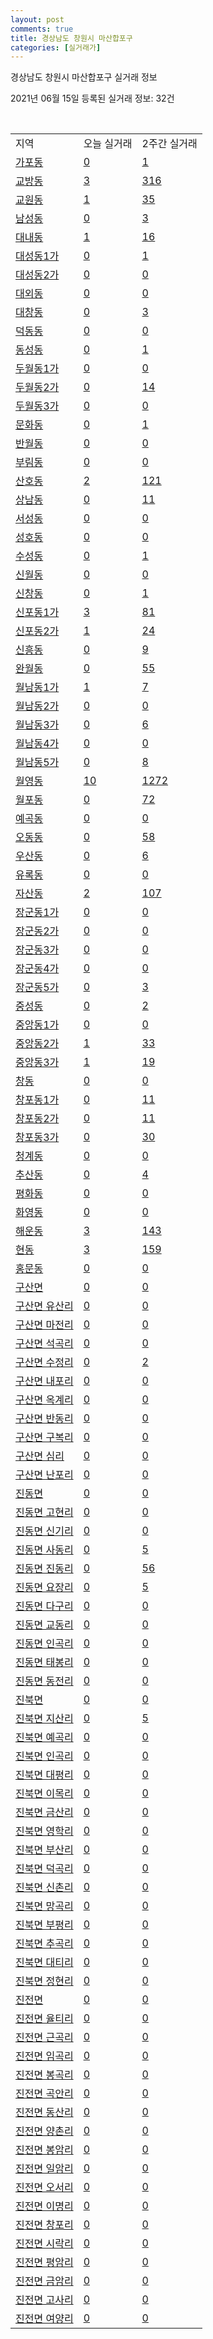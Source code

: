 ```yaml
---
layout: post
comments: true
title: 경상남도 창원시 마산합포구
categories: [실거래가]
---
```


경상남도 창원시 마산합포구 실거래 정보

2021년 06월 15일 등록된 실거래 정보: 32건

<script type="text/javascript">
  google.charts.load('current', {'packages':['corechart']});
  google.charts.setOnLoadCallback(drawChart);

  function drawChart() {
    var data = google.visualization.arrayToDataTable([['거래일', '매매', '전월세', '전매'], ['2021-05', 1, 1, 0], ['2021-02', 2, 0, 0], ['2021-03', 3, 0, 0], ['2021-04', 1, 0, 0], ['2021-06', 0, 1, 0]]);

    var options = {
      title: '최근 2개월간 거래량 추이',
      legend: { position: 'bottom' }
    };

    var chart = new google.visualization.LineChart(document.getElementById('columnchart_material'));
    chart.draw(data, (options));
  }
</script>

<div id="columnchart_material" style="width: 450px; margin-left: -35px"></div>
<br>
<table class="sortable">
  <tr>
    <td>지역</td>
    <td>오늘 실거래</td>
    <td>2주간 실거래</td>
  </tr>

  
  <tr class="item">
    <td><a href="4812510100.html">가포동</a></td>
    <td><a href="4812510100.html">0</a></td>
    <td><a href="4812510100.html">1</a></td>
  </tr>
    

  <tr class="item">
    <td><a href="4812510200.html">교방동</a></td>
    <td><a href="4812510200.html">3</a></td>
    <td><a href="4812510200.html">316</a></td>
  </tr>
    

  <tr class="item">
    <td><a href="4812510300.html">교원동</a></td>
    <td><a href="4812510300.html">1</a></td>
    <td><a href="4812510300.html">35</a></td>
  </tr>
    

  <tr class="item">
    <td><a href="4812510400.html">남성동</a></td>
    <td><a href="4812510400.html">0</a></td>
    <td><a href="4812510400.html">3</a></td>
  </tr>
    

  <tr class="item">
    <td><a href="4812510500.html">대내동</a></td>
    <td><a href="4812510500.html">1</a></td>
    <td><a href="4812510500.html">16</a></td>
  </tr>
    

  <tr class="item">
    <td><a href="4812510600.html">대성동1가</a></td>
    <td><a href="4812510600.html">0</a></td>
    <td><a href="4812510600.html">1</a></td>
  </tr>
    

  <tr class="item">
    <td><a href="4812510700.html">대성동2가</a></td>
    <td><a href="4812510700.html">0</a></td>
    <td><a href="4812510700.html">0</a></td>
  </tr>
    

  <tr class="item">
    <td><a href="4812510800.html">대외동</a></td>
    <td><a href="4812510800.html">0</a></td>
    <td><a href="4812510800.html">0</a></td>
  </tr>
    

  <tr class="item">
    <td><a href="4812510900.html">대창동</a></td>
    <td><a href="4812510900.html">0</a></td>
    <td><a href="4812510900.html">3</a></td>
  </tr>
    

  <tr class="item">
    <td><a href="4812511000.html">덕동동</a></td>
    <td><a href="4812511000.html">0</a></td>
    <td><a href="4812511000.html">0</a></td>
  </tr>
    

  <tr class="item">
    <td><a href="4812511100.html">동성동</a></td>
    <td><a href="4812511100.html">0</a></td>
    <td><a href="4812511100.html">1</a></td>
  </tr>
    

  <tr class="item">
    <td><a href="4812511200.html">두월동1가</a></td>
    <td><a href="4812511200.html">0</a></td>
    <td><a href="4812511200.html">0</a></td>
  </tr>
    

  <tr class="item">
    <td><a href="4812511300.html">두월동2가</a></td>
    <td><a href="4812511300.html">0</a></td>
    <td><a href="4812511300.html">14</a></td>
  </tr>
    

  <tr class="item">
    <td><a href="4812511400.html">두월동3가</a></td>
    <td><a href="4812511400.html">0</a></td>
    <td><a href="4812511400.html">0</a></td>
  </tr>
    

  <tr class="item">
    <td><a href="4812511500.html">문화동</a></td>
    <td><a href="4812511500.html">0</a></td>
    <td><a href="4812511500.html">1</a></td>
  </tr>
    

  <tr class="item">
    <td><a href="4812511600.html">반월동</a></td>
    <td><a href="4812511600.html">0</a></td>
    <td><a href="4812511600.html">0</a></td>
  </tr>
    

  <tr class="item">
    <td><a href="4812511700.html">부림동</a></td>
    <td><a href="4812511700.html">0</a></td>
    <td><a href="4812511700.html">0</a></td>
  </tr>
    

  <tr class="item">
    <td><a href="4812511800.html">산호동</a></td>
    <td><a href="4812511800.html">2</a></td>
    <td><a href="4812511800.html">121</a></td>
  </tr>
    

  <tr class="item">
    <td><a href="4812511900.html">상남동</a></td>
    <td><a href="4812511900.html">0</a></td>
    <td><a href="4812511900.html">11</a></td>
  </tr>
    

  <tr class="item">
    <td><a href="4812512000.html">서성동</a></td>
    <td><a href="4812512000.html">0</a></td>
    <td><a href="4812512000.html">0</a></td>
  </tr>
    

  <tr class="item">
    <td><a href="4812512100.html">성호동</a></td>
    <td><a href="4812512100.html">0</a></td>
    <td><a href="4812512100.html">0</a></td>
  </tr>
    

  <tr class="item">
    <td><a href="4812512200.html">수성동</a></td>
    <td><a href="4812512200.html">0</a></td>
    <td><a href="4812512200.html">1</a></td>
  </tr>
    

  <tr class="item">
    <td><a href="4812512300.html">신월동</a></td>
    <td><a href="4812512300.html">0</a></td>
    <td><a href="4812512300.html">0</a></td>
  </tr>
    

  <tr class="item">
    <td><a href="4812512400.html">신창동</a></td>
    <td><a href="4812512400.html">0</a></td>
    <td><a href="4812512400.html">1</a></td>
  </tr>
    

  <tr class="item">
    <td><a href="4812512500.html">신포동1가</a></td>
    <td><a href="4812512500.html">3</a></td>
    <td><a href="4812512500.html">81</a></td>
  </tr>
    

  <tr class="item">
    <td><a href="4812512600.html">신포동2가</a></td>
    <td><a href="4812512600.html">1</a></td>
    <td><a href="4812512600.html">24</a></td>
  </tr>
    

  <tr class="item">
    <td><a href="4812512700.html">신흥동</a></td>
    <td><a href="4812512700.html">0</a></td>
    <td><a href="4812512700.html">9</a></td>
  </tr>
    

  <tr class="item">
    <td><a href="4812512800.html">완월동</a></td>
    <td><a href="4812512800.html">0</a></td>
    <td><a href="4812512800.html">55</a></td>
  </tr>
    

  <tr class="item">
    <td><a href="4812512900.html">월남동1가</a></td>
    <td><a href="4812512900.html">1</a></td>
    <td><a href="4812512900.html">7</a></td>
  </tr>
    

  <tr class="item">
    <td><a href="4812513000.html">월남동2가</a></td>
    <td><a href="4812513000.html">0</a></td>
    <td><a href="4812513000.html">0</a></td>
  </tr>
    

  <tr class="item">
    <td><a href="4812513100.html">월남동3가</a></td>
    <td><a href="4812513100.html">0</a></td>
    <td><a href="4812513100.html">6</a></td>
  </tr>
    

  <tr class="item">
    <td><a href="4812513200.html">월남동4가</a></td>
    <td><a href="4812513200.html">0</a></td>
    <td><a href="4812513200.html">0</a></td>
  </tr>
    

  <tr class="item">
    <td><a href="4812513300.html">월남동5가</a></td>
    <td><a href="4812513300.html">0</a></td>
    <td><a href="4812513300.html">8</a></td>
  </tr>
    

  <tr class="item">
    <td><a href="4812513400.html">월영동</a></td>
    <td><a href="4812513400.html">10</a></td>
    <td><a href="4812513400.html">1272</a></td>
  </tr>
    

  <tr class="item">
    <td><a href="4812513500.html">월포동</a></td>
    <td><a href="4812513500.html">0</a></td>
    <td><a href="4812513500.html">72</a></td>
  </tr>
    

  <tr class="item">
    <td><a href="4812513600.html">예곡동</a></td>
    <td><a href="4812513600.html">0</a></td>
    <td><a href="4812513600.html">0</a></td>
  </tr>
    

  <tr class="item">
    <td><a href="4812513700.html">오동동</a></td>
    <td><a href="4812513700.html">0</a></td>
    <td><a href="4812513700.html">58</a></td>
  </tr>
    

  <tr class="item">
    <td><a href="4812513800.html">우산동</a></td>
    <td><a href="4812513800.html">0</a></td>
    <td><a href="4812513800.html">6</a></td>
  </tr>
    

  <tr class="item">
    <td><a href="4812513900.html">유록동</a></td>
    <td><a href="4812513900.html">0</a></td>
    <td><a href="4812513900.html">0</a></td>
  </tr>
    

  <tr class="item">
    <td><a href="4812514000.html">자산동</a></td>
    <td><a href="4812514000.html">2</a></td>
    <td><a href="4812514000.html">107</a></td>
  </tr>
    

  <tr class="item">
    <td><a href="4812514100.html">장군동1가</a></td>
    <td><a href="4812514100.html">0</a></td>
    <td><a href="4812514100.html">0</a></td>
  </tr>
    

  <tr class="item">
    <td><a href="4812514200.html">장군동2가</a></td>
    <td><a href="4812514200.html">0</a></td>
    <td><a href="4812514200.html">0</a></td>
  </tr>
    

  <tr class="item">
    <td><a href="4812514300.html">장군동3가</a></td>
    <td><a href="4812514300.html">0</a></td>
    <td><a href="4812514300.html">0</a></td>
  </tr>
    

  <tr class="item">
    <td><a href="4812514400.html">장군동4가</a></td>
    <td><a href="4812514400.html">0</a></td>
    <td><a href="4812514400.html">0</a></td>
  </tr>
    

  <tr class="item">
    <td><a href="4812514500.html">장군동5가</a></td>
    <td><a href="4812514500.html">0</a></td>
    <td><a href="4812514500.html">3</a></td>
  </tr>
    

  <tr class="item">
    <td><a href="4812514600.html">중성동</a></td>
    <td><a href="4812514600.html">0</a></td>
    <td><a href="4812514600.html">2</a></td>
  </tr>
    

  <tr class="item">
    <td><a href="4812514700.html">중앙동1가</a></td>
    <td><a href="4812514700.html">0</a></td>
    <td><a href="4812514700.html">0</a></td>
  </tr>
    

  <tr class="item">
    <td><a href="4812514800.html">중앙동2가</a></td>
    <td><a href="4812514800.html">1</a></td>
    <td><a href="4812514800.html">33</a></td>
  </tr>
    

  <tr class="item">
    <td><a href="4812514900.html">중앙동3가</a></td>
    <td><a href="4812514900.html">1</a></td>
    <td><a href="4812514900.html">19</a></td>
  </tr>
    

  <tr class="item">
    <td><a href="4812515000.html">창동</a></td>
    <td><a href="4812515000.html">0</a></td>
    <td><a href="4812515000.html">0</a></td>
  </tr>
    

  <tr class="item">
    <td><a href="4812515100.html">창포동1가</a></td>
    <td><a href="4812515100.html">0</a></td>
    <td><a href="4812515100.html">11</a></td>
  </tr>
    

  <tr class="item">
    <td><a href="4812515200.html">창포동2가</a></td>
    <td><a href="4812515200.html">0</a></td>
    <td><a href="4812515200.html">11</a></td>
  </tr>
    

  <tr class="item">
    <td><a href="4812515300.html">창포동3가</a></td>
    <td><a href="4812515300.html">0</a></td>
    <td><a href="4812515300.html">30</a></td>
  </tr>
    

  <tr class="item">
    <td><a href="4812515400.html">청계동</a></td>
    <td><a href="4812515400.html">0</a></td>
    <td><a href="4812515400.html">0</a></td>
  </tr>
    

  <tr class="item">
    <td><a href="4812515500.html">추산동</a></td>
    <td><a href="4812515500.html">0</a></td>
    <td><a href="4812515500.html">4</a></td>
  </tr>
    

  <tr class="item">
    <td><a href="4812515600.html">평화동</a></td>
    <td><a href="4812515600.html">0</a></td>
    <td><a href="4812515600.html">0</a></td>
  </tr>
    

  <tr class="item">
    <td><a href="4812515700.html">화영동</a></td>
    <td><a href="4812515700.html">0</a></td>
    <td><a href="4812515700.html">0</a></td>
  </tr>
    

  <tr class="item">
    <td><a href="4812515800.html">해운동</a></td>
    <td><a href="4812515800.html">3</a></td>
    <td><a href="4812515800.html">143</a></td>
  </tr>
    

  <tr class="item">
    <td><a href="4812515900.html">현동</a></td>
    <td><a href="4812515900.html">3</a></td>
    <td><a href="4812515900.html">159</a></td>
  </tr>
    

  <tr class="item">
    <td><a href="4812516000.html">홍문동</a></td>
    <td><a href="4812516000.html">0</a></td>
    <td><a href="4812516000.html">0</a></td>
  </tr>
    

  <tr class="item">
    <td><a href="4812531000.html">구산면</a></td>
    <td><a href="4812531000.html">0</a></td>
    <td><a href="4812531000.html">0</a></td>
  </tr>
    

  <tr class="item">
    <td><a href="4812531021.html">구산면 유산리</a></td>
    <td><a href="4812531021.html">0</a></td>
    <td><a href="4812531021.html">0</a></td>
  </tr>
    

  <tr class="item">
    <td><a href="4812531022.html">구산면 마전리</a></td>
    <td><a href="4812531022.html">0</a></td>
    <td><a href="4812531022.html">0</a></td>
  </tr>
    

  <tr class="item">
    <td><a href="4812531023.html">구산면 석곡리</a></td>
    <td><a href="4812531023.html">0</a></td>
    <td><a href="4812531023.html">0</a></td>
  </tr>
    

  <tr class="item">
    <td><a href="4812531024.html">구산면 수정리</a></td>
    <td><a href="4812531024.html">0</a></td>
    <td><a href="4812531024.html">2</a></td>
  </tr>
    

  <tr class="item">
    <td><a href="4812531025.html">구산면 내포리</a></td>
    <td><a href="4812531025.html">0</a></td>
    <td><a href="4812531025.html">0</a></td>
  </tr>
    

  <tr class="item">
    <td><a href="4812531026.html">구산면 옥계리</a></td>
    <td><a href="4812531026.html">0</a></td>
    <td><a href="4812531026.html">0</a></td>
  </tr>
    

  <tr class="item">
    <td><a href="4812531027.html">구산면 반동리</a></td>
    <td><a href="4812531027.html">0</a></td>
    <td><a href="4812531027.html">0</a></td>
  </tr>
    

  <tr class="item">
    <td><a href="4812531028.html">구산면 구복리</a></td>
    <td><a href="4812531028.html">0</a></td>
    <td><a href="4812531028.html">0</a></td>
  </tr>
    

  <tr class="item">
    <td><a href="4812531029.html">구산면 심리</a></td>
    <td><a href="4812531029.html">0</a></td>
    <td><a href="4812531029.html">0</a></td>
  </tr>
    

  <tr class="item">
    <td><a href="4812531030.html">구산면 난포리</a></td>
    <td><a href="4812531030.html">0</a></td>
    <td><a href="4812531030.html">0</a></td>
  </tr>
    

  <tr class="item">
    <td><a href="4812532000.html">진동면</a></td>
    <td><a href="4812532000.html">0</a></td>
    <td><a href="4812532000.html">0</a></td>
  </tr>
    

  <tr class="item">
    <td><a href="4812532021.html">진동면 고현리</a></td>
    <td><a href="4812532021.html">0</a></td>
    <td><a href="4812532021.html">0</a></td>
  </tr>
    

  <tr class="item">
    <td><a href="4812532022.html">진동면 신기리</a></td>
    <td><a href="4812532022.html">0</a></td>
    <td><a href="4812532022.html">0</a></td>
  </tr>
    

  <tr class="item">
    <td><a href="4812532023.html">진동면 사동리</a></td>
    <td><a href="4812532023.html">0</a></td>
    <td><a href="4812532023.html">5</a></td>
  </tr>
    

  <tr class="item">
    <td><a href="4812532024.html">진동면 진동리</a></td>
    <td><a href="4812532024.html">0</a></td>
    <td><a href="4812532024.html">56</a></td>
  </tr>
    

  <tr class="item">
    <td><a href="4812532025.html">진동면 요장리</a></td>
    <td><a href="4812532025.html">0</a></td>
    <td><a href="4812532025.html">5</a></td>
  </tr>
    

  <tr class="item">
    <td><a href="4812532026.html">진동면 다구리</a></td>
    <td><a href="4812532026.html">0</a></td>
    <td><a href="4812532026.html">0</a></td>
  </tr>
    

  <tr class="item">
    <td><a href="4812532027.html">진동면 교동리</a></td>
    <td><a href="4812532027.html">0</a></td>
    <td><a href="4812532027.html">0</a></td>
  </tr>
    

  <tr class="item">
    <td><a href="4812532028.html">진동면 인곡리</a></td>
    <td><a href="4812532028.html">0</a></td>
    <td><a href="4812532028.html">0</a></td>
  </tr>
    

  <tr class="item">
    <td><a href="4812532029.html">진동면 태봉리</a></td>
    <td><a href="4812532029.html">0</a></td>
    <td><a href="4812532029.html">0</a></td>
  </tr>
    

  <tr class="item">
    <td><a href="4812532030.html">진동면 동전리</a></td>
    <td><a href="4812532030.html">0</a></td>
    <td><a href="4812532030.html">0</a></td>
  </tr>
    

  <tr class="item">
    <td><a href="4812533000.html">진북면</a></td>
    <td><a href="4812533000.html">0</a></td>
    <td><a href="4812533000.html">0</a></td>
  </tr>
    

  <tr class="item">
    <td><a href="4812533021.html">진북면 지산리</a></td>
    <td><a href="4812533021.html">0</a></td>
    <td><a href="4812533021.html">5</a></td>
  </tr>
    

  <tr class="item">
    <td><a href="4812533022.html">진북면 예곡리</a></td>
    <td><a href="4812533022.html">0</a></td>
    <td><a href="4812533022.html">0</a></td>
  </tr>
    

  <tr class="item">
    <td><a href="4812533023.html">진북면 인곡리</a></td>
    <td><a href="4812533023.html">0</a></td>
    <td><a href="4812533023.html">0</a></td>
  </tr>
    

  <tr class="item">
    <td><a href="4812533024.html">진북면 대평리</a></td>
    <td><a href="4812533024.html">0</a></td>
    <td><a href="4812533024.html">0</a></td>
  </tr>
    

  <tr class="item">
    <td><a href="4812533025.html">진북면 이목리</a></td>
    <td><a href="4812533025.html">0</a></td>
    <td><a href="4812533025.html">0</a></td>
  </tr>
    

  <tr class="item">
    <td><a href="4812533026.html">진북면 금산리</a></td>
    <td><a href="4812533026.html">0</a></td>
    <td><a href="4812533026.html">0</a></td>
  </tr>
    

  <tr class="item">
    <td><a href="4812533027.html">진북면 영학리</a></td>
    <td><a href="4812533027.html">0</a></td>
    <td><a href="4812533027.html">0</a></td>
  </tr>
    

  <tr class="item">
    <td><a href="4812533028.html">진북면 부산리</a></td>
    <td><a href="4812533028.html">0</a></td>
    <td><a href="4812533028.html">0</a></td>
  </tr>
    

  <tr class="item">
    <td><a href="4812533029.html">진북면 덕곡리</a></td>
    <td><a href="4812533029.html">0</a></td>
    <td><a href="4812533029.html">0</a></td>
  </tr>
    

  <tr class="item">
    <td><a href="4812533030.html">진북면 신촌리</a></td>
    <td><a href="4812533030.html">0</a></td>
    <td><a href="4812533030.html">0</a></td>
  </tr>
    

  <tr class="item">
    <td><a href="4812533031.html">진북면 망곡리</a></td>
    <td><a href="4812533031.html">0</a></td>
    <td><a href="4812533031.html">0</a></td>
  </tr>
    

  <tr class="item">
    <td><a href="4812533032.html">진북면 부평리</a></td>
    <td><a href="4812533032.html">0</a></td>
    <td><a href="4812533032.html">0</a></td>
  </tr>
    

  <tr class="item">
    <td><a href="4812533033.html">진북면 추곡리</a></td>
    <td><a href="4812533033.html">0</a></td>
    <td><a href="4812533033.html">0</a></td>
  </tr>
    

  <tr class="item">
    <td><a href="4812533034.html">진북면 대티리</a></td>
    <td><a href="4812533034.html">0</a></td>
    <td><a href="4812533034.html">0</a></td>
  </tr>
    

  <tr class="item">
    <td><a href="4812533035.html">진북면 정현리</a></td>
    <td><a href="4812533035.html">0</a></td>
    <td><a href="4812533035.html">0</a></td>
  </tr>
    

  <tr class="item">
    <td><a href="4812534000.html">진전면</a></td>
    <td><a href="4812534000.html">0</a></td>
    <td><a href="4812534000.html">0</a></td>
  </tr>
    

  <tr class="item">
    <td><a href="4812534021.html">진전면 율티리</a></td>
    <td><a href="4812534021.html">0</a></td>
    <td><a href="4812534021.html">0</a></td>
  </tr>
    

  <tr class="item">
    <td><a href="4812534022.html">진전면 근곡리</a></td>
    <td><a href="4812534022.html">0</a></td>
    <td><a href="4812534022.html">0</a></td>
  </tr>
    

  <tr class="item">
    <td><a href="4812534023.html">진전면 임곡리</a></td>
    <td><a href="4812534023.html">0</a></td>
    <td><a href="4812534023.html">0</a></td>
  </tr>
    

  <tr class="item">
    <td><a href="4812534024.html">진전면 봉곡리</a></td>
    <td><a href="4812534024.html">0</a></td>
    <td><a href="4812534024.html">0</a></td>
  </tr>
    

  <tr class="item">
    <td><a href="4812534025.html">진전면 곡안리</a></td>
    <td><a href="4812534025.html">0</a></td>
    <td><a href="4812534025.html">0</a></td>
  </tr>
    

  <tr class="item">
    <td><a href="4812534026.html">진전면 동산리</a></td>
    <td><a href="4812534026.html">0</a></td>
    <td><a href="4812534026.html">0</a></td>
  </tr>
    

  <tr class="item">
    <td><a href="4812534027.html">진전면 양촌리</a></td>
    <td><a href="4812534027.html">0</a></td>
    <td><a href="4812534027.html">0</a></td>
  </tr>
    

  <tr class="item">
    <td><a href="4812534028.html">진전면 봉암리</a></td>
    <td><a href="4812534028.html">0</a></td>
    <td><a href="4812534028.html">0</a></td>
  </tr>
    

  <tr class="item">
    <td><a href="4812534029.html">진전면 일암리</a></td>
    <td><a href="4812534029.html">0</a></td>
    <td><a href="4812534029.html">0</a></td>
  </tr>
    

  <tr class="item">
    <td><a href="4812534030.html">진전면 오서리</a></td>
    <td><a href="4812534030.html">0</a></td>
    <td><a href="4812534030.html">0</a></td>
  </tr>
    

  <tr class="item">
    <td><a href="4812534031.html">진전면 이명리</a></td>
    <td><a href="4812534031.html">0</a></td>
    <td><a href="4812534031.html">0</a></td>
  </tr>
    

  <tr class="item">
    <td><a href="4812534032.html">진전면 창포리</a></td>
    <td><a href="4812534032.html">0</a></td>
    <td><a href="4812534032.html">0</a></td>
  </tr>
    

  <tr class="item">
    <td><a href="4812534033.html">진전면 시락리</a></td>
    <td><a href="4812534033.html">0</a></td>
    <td><a href="4812534033.html">0</a></td>
  </tr>
    

  <tr class="item">
    <td><a href="4812534034.html">진전면 평암리</a></td>
    <td><a href="4812534034.html">0</a></td>
    <td><a href="4812534034.html">0</a></td>
  </tr>
    

  <tr class="item">
    <td><a href="4812534035.html">진전면 금암리</a></td>
    <td><a href="4812534035.html">0</a></td>
    <td><a href="4812534035.html">0</a></td>
  </tr>
    

  <tr class="item">
    <td><a href="4812534036.html">진전면 고사리</a></td>
    <td><a href="4812534036.html">0</a></td>
    <td><a href="4812534036.html">0</a></td>
  </tr>
    

  <tr class="item">
    <td><a href="4812534037.html">진전면 여양리</a></td>
    <td><a href="4812534037.html">0</a></td>
    <td><a href="4812534037.html">0</a></td>
  </tr>
    


</table>


    